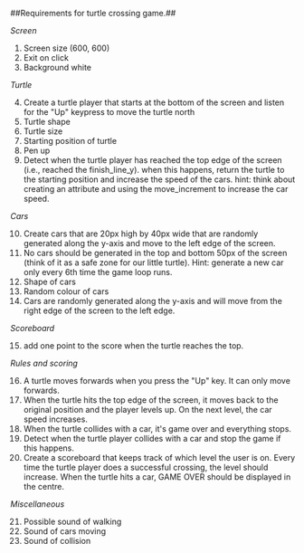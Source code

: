 ##Requirements for turtle crossing game.##

*Screen*

1.	Screen size (600, 600)
2.	Exit on click
3.	Background white

*Turtle*

4.	Create a turtle player that starts at the bottom of the screen and listen for the "Up" keypress to move the turtle north
5.	Turtle shape
6.	Turtle size
7.	Starting position of turtle
8.	Pen up 
9.	Detect when the turtle player has reached the top edge of the screen (i.e., reached the finish_line_y). when this happens, return the turtle to the starting position and increase the speed of the cars. hint: think about creating an attribute and using the move_increment to increase the car speed.

*Cars*

10.	Create cars that are 20px high by 40px wide that are randomly generated along the y-axis and move to the left edge of the screen. 
11.	No cars should be generated in the top and bottom 50px of the screen (think of it as a safe zone for our little turtle). Hint: generate a new car only every 6th time the game loop runs. 
12.	Shape of cars
13.	Random colour of cars 
14.	Cars are randomly generated along the y-axis and will move from the right edge of the screen to the left edge.

*Scoreboard*

15.	add one point to the score when the turtle reaches the top.

*Rules and scoring*

16.	A turtle moves forwards when you press the "Up" key. It can only move forwards.
17.	When the turtle hits the top edge of the screen, it moves back to the original position and the player levels up. On the next level, the car speed increases.
18.	When the turtle collides with a car, it's game over and everything stops.
19.	Detect when the turtle player collides with a car and stop the game if this happens.
20.	Create a scoreboard that keeps track of which level the user is on. Every time the turtle player does a successful crossing, the level should increase. When the turtle hits a car, GAME OVER should be displayed in the centre.

*Miscellaneous*

21.	Possible sound of walking
22.	Sound of cars moving
23.	Sound of collision
